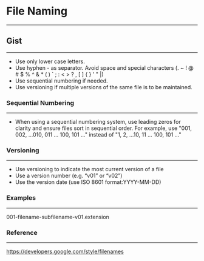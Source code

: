 
# File Naming
---

## Gist
---
* Use only lower case letters.
* Use hyphen - as separator. Avoid space and special characters (. ~ ! @ # $ % ^ & * ( ) ` ; : < > ? , [ ] { } ' " |) 
* Use sequential numbering if needed.
* Use versioning if multiple versions of the same file is to be maintained.


### Sequential Numbering
---
* When using a sequential numbering system, use leading zeros for clarity and ensure files sort in sequential order. For example, use "001, 002, ...010, 011 ... 100, 101 ..." instead of "1, 2, ...10, 11 ... 100, 101 ..."

### Versioning
---
* Use versioning to indicate the most current version of a file
* Use a version number (e.g. “v01” or “v02”)
* Use the version date (use ISO 8601 format:YYYY-MM-DD)


### Examples
---
001-filename-subfilename-v01.extension

### Reference
---
https://developers.google.com/style/filenames